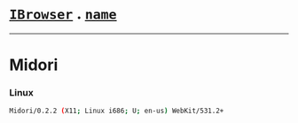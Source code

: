 # [`IBrowser`](/api/main/get-browser.md) . [`name`](../name.md)
---
# Midori

### Linux

```sh
Midori/0.2.2 (X11; Linux i686; U; en-us) WebKit/531.2+
```